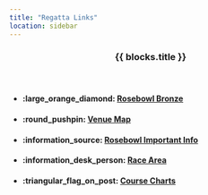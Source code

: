```yaml
---
title: "Regatta Links"
location: sidebar
---
```


<header><h3 class="page-heading">{{ blocks.title }}</h3></header>
<ul class="post-list text-muted list-unstyled">
<li>
  <h4>:large_orange_diamond: <a href="http://scores.hssailing.org/f17/rose-bowl-2018-hs-bronze/" rel="nofollow" target="_blank">Rosebowl Bronze</a></h4></li>
<li>
  <h4>:round_pushpin: <a href="http://scores.hssailing.org/f17/rose-bowl-2018-hs-bronze/notices/venue-map.pdf" rel="nofollow" target="_blank">Venue Map </a></h4></li>
<li>
  <h4>:information_source: <a href="http://scores.hssailing.org/f17/rose-bowl-2018-hs-bronze/notices/appendix-important-information.pdf" rel="nofollow" target="_blank">Rosebowl Important Info</a></h4></li>
<li>
  <h4>:information_desk_person: <a href="http://scores.hssailing.org/f17/rose-bowl-2018-hs-bronze/notices/course-area-map.pdf" rel="nofollow" target="_blank">Race Area</a></h4></li>
<li>
  <h4>:triangular_flag_on_post: <a href="http://scores.hssailing.org/f17/rose-bowl-2018-hs-bronze/notices/course-charts.pdf" rel="nofollow" target="_blank">Course Charts</a></h4></li>

</ul>
